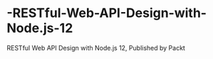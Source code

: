 # -RESTful-Web-API-Design-with-Node.js-12
 RESTful Web API Design with Node.js 12, Published by Packt
